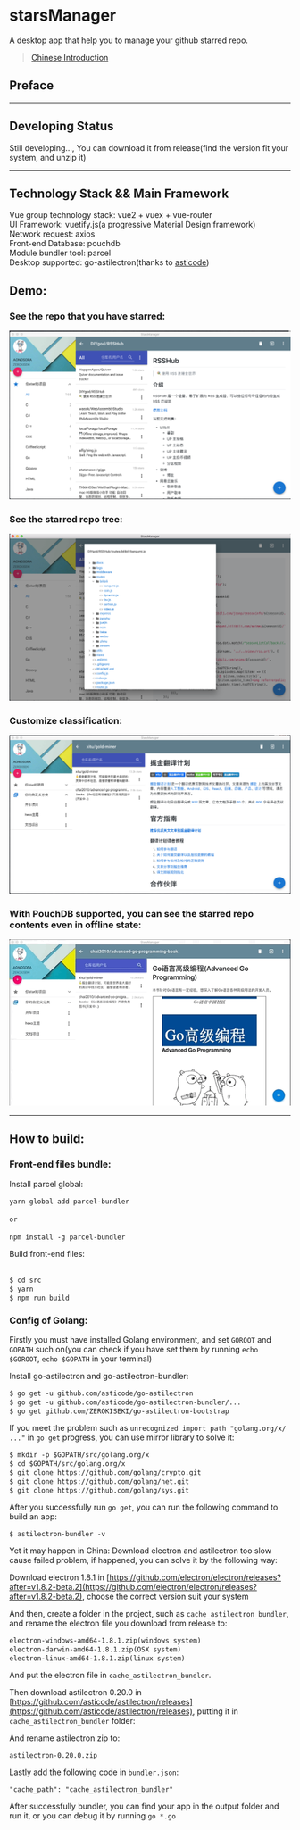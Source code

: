 # starsManager

A desktop app that help you to manage your github starred repo.

> [Chinese Introduction](./README_CN.md)

## Preface

---

## Developing Status

Still developing..., You can download it from release(find the version fit your system, and unzip it)

---

## Technology Stack && Main Framework

Vue group technology stack: vue2 + vuex + vue-router  
UI Framework: vuetify.js(a progressive Material Design framework)  
Network request: axios  
Front-end Database: pouchdb  
Module bundler tool: parcel  
Desktop supported: go-astilectron(thanks to [asticode](https://github.com/asticode))  

## Demo:

### See the repo that you have starred:

![see_starred_repo.png](./pics/see_starred_repo.png)

### See the starred repo tree:

![see_tree.png](./pics/see_tree.png)

### Customize classification:

![custom_classification.png](./pics/custom_classification.png)

### With PouchDB supported, you can see the starred repo contents even in offline state:

![offline.gif](./pics/offline.gif)

---

## How to build:

### Front-end files bundle:

Install parcel global:  

```
yarn global add parcel-bundler

or

npm install -g parcel-bundler

```

Build front-end files: 

```

$ cd src
$ yarn 
$ npm run build

```

### Config of Golang:

Firstly you must have installed Golang environment, and set `GOROOT` and `GOPATH` such on(you can check if you have set them by running `echo $GOROOT`, `echo $GOPATH` in your terminal)

Install go-astilectron and go-astilectron-bundler:  

```
$ go get -u github.com/asticode/go-astilectron
$ go get -u github.com/asticode/go-astilectron-bundler/...
$ go get github.com/ZEROKISEKI/go-astilectron-bootstrap

```

If you meet the problem such as `unrecognized import path "golang.org/x/ ..."` in `go get` progress, you can use mirror library to solve it:

```
$ mkdir -p $GOPATH/src/golang.org/x
$ cd $GOPATH/src/golang.org/x
$ git clone https://github.com/golang/crypto.git
$ git clone https://github.com/golang/net.git
$ git clone https://github.com/golang/sys.git
```

After you successfully run `go get`, you can run the following command to build an app:  

```
$ astilectron-bundler -v
```

Yet it may happen in China: Download electron and astilectron too slow cause failed problem, if happened, you can solve it by the following way:  

Download electron 1.8.1 in [https://github.com/electron/electron/releases?after=v1.8.2-beta.2](https://github.com/electron/electron/releases?after=v1.8.2-beta.2), choose the correct version suit your system  

And then, create a folder in the project, such as `cache_astilectron_bundler`, and rename the electron file you download from release to:

```
electron-windows-amd64-1.8.1.zip(windows system)
electron-darwin-amd64-1.8.1.zip(OSX system)
electron-linux-amd64-1.8.1.zip(linux system)
```

And put the electron file in `cache_astilectron_bundler`.

Then download astilectron 0.20.0 in [https://github.com/asticode/astilectron/releases](https://github.com/asticode/astilectron/releases), putting it in `cache_astilectron_bundler` folder:

And rename astilectron.zip to:

```
astilectron-0.20.0.zip
```

Lastly add the following code in `bundler.json`:

```
"cache_path": "cache_astilectron_bundler"
```

After successfully bundler, you can find your app in the output folder and run it, or you can debug it by running `go *.go`